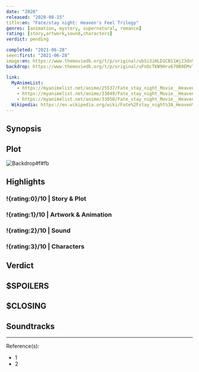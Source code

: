 ```yaml
---
date: "2020"
released: "2020-08-15"
title:en: "Fate/stay night: Heaven's Feel Trilogy"
genres: [animation, mystery, supernatural, romance]
rating: [story,artwork,sound,characters]
verdict: pending

completed: "2021-06-28"
seen:first: "2021-06-28"
image:en: https://www.themoviedb.org/t/p/original/ubSi3iHLD1CB11Wj23dnSekfTaN.jpg
backdrop: https://www.themoviedb.org/t/p/original/uFnOcTKW9Hrv670B9EMvTfmDqJo.jpg

link:
  MyAnimeList:
    - https://myanimelist.net/anime/25537/Fate_stay_night_Movie__Heavens_Feel_-_I_Presage_Flower
    - https://myanimelist.net/anime/33049/Fate_stay_night_Movie__Heavens_Feel_-_II_Lost_Butterfly
    - https://myanimelist.net/anime/33050/Fate_stay_night_Movie__Heavens_Feel_-_III_Spring_Song
  Wikipedia: https://en.wikipedia.org/wiki/Fate%2Fstay_night%3A_Heaven%27s_Feel
---
```



## Synopsis

## Plot

![Backdrop#f#fb](https://www.themoviedb.org/t/p/original/4ZFQgzOObax1cTGRBmABxM73t6f.jpg "Source: TMDB")

## Highlights

### !{rating:0}/10 | Story & Plot

### !{rating:1}/10 | Artwork & Animation

### !{rating:2}/10 | Sound

### !{rating:3}/10 | Characters

## Verdict

## $SPOILERS

## $CLOSING

## Soundtracks

***
Reference(s):

- 1
- 2
